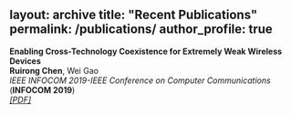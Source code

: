 layout: archive
title: "Recent Publications"
permalink: /publications/
author_profile: true
---

<b>Enabling Cross-Technology Coexistence for Extremely Weak Wireless Devices</b> <br>
<b>Ruirong Chen</b>, Wei Gao <br>
<i>IEEE INFOCOM 2019-IEEE Conference on Computer Communications</i> (<b>INFOCOM 2019</b>)<br>
<i>[[PDF]](https://ieeexplore.ieee.org/abstract/document/8737379)
</i>
